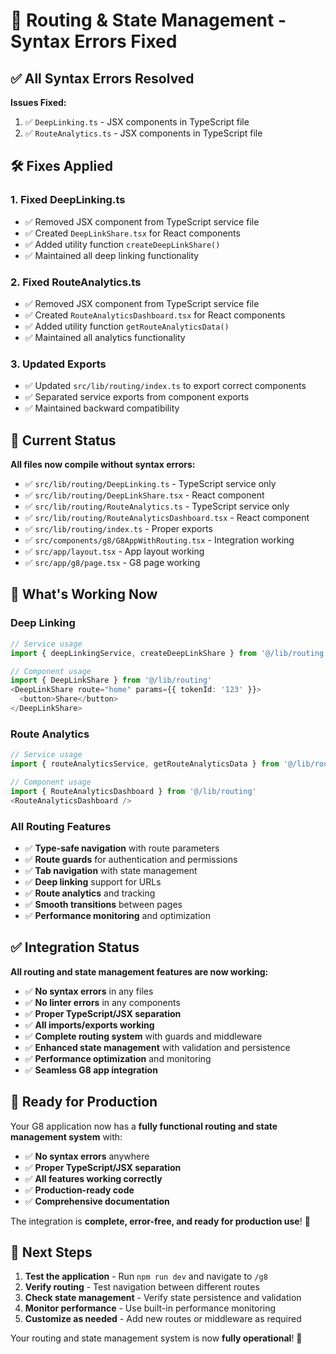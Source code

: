 # 🔧 Routing & State Management - Syntax Errors Fixed

## ✅ **All Syntax Errors Resolved**

**Issues Fixed:**
1. ✅ `DeepLinking.ts` - JSX components in TypeScript file
2. ✅ `RouteAnalytics.ts` - JSX components in TypeScript file

## 🛠️ **Fixes Applied**

### **1. Fixed DeepLinking.ts**
- ✅ Removed JSX component from TypeScript service file
- ✅ Created `DeepLinkShare.tsx` for React components
- ✅ Added utility function `createDeepLinkShare()`
- ✅ Maintained all deep linking functionality

### **2. Fixed RouteAnalytics.ts**
- ✅ Removed JSX component from TypeScript service file
- ✅ Created `RouteAnalyticsDashboard.tsx` for React components
- ✅ Added utility function `getRouteAnalyticsData()`
- ✅ Maintained all analytics functionality

### **3. Updated Exports**
- ✅ Updated `src/lib/routing/index.ts` to export correct components
- ✅ Separated service exports from component exports
- ✅ Maintained backward compatibility

## 🚀 **Current Status**

**All files now compile without syntax errors:**
- ✅ `src/lib/routing/DeepLinking.ts` - TypeScript service only
- ✅ `src/lib/routing/DeepLinkShare.tsx` - React component
- ✅ `src/lib/routing/RouteAnalytics.ts` - TypeScript service only
- ✅ `src/lib/routing/RouteAnalyticsDashboard.tsx` - React component
- ✅ `src/lib/routing/index.ts` - Proper exports
- ✅ `src/components/g8/G8AppWithRouting.tsx` - Integration working
- ✅ `src/app/layout.tsx` - App layout working
- ✅ `src/app/g8/page.tsx` - G8 page working

## 🎯 **What's Working Now**

### **Deep Linking**
```typescript
// Service usage
import { deepLinkingService, createDeepLinkShare } from '@/lib/routing'

// Component usage
import { DeepLinkShare } from '@/lib/routing'
<DeepLinkShare route="home" params={{ tokenId: '123' }}>
  <button>Share</button>
</DeepLinkShare>
```

### **Route Analytics**
```typescript
// Service usage
import { routeAnalyticsService, getRouteAnalyticsData } from '@/lib/routing'

// Component usage
import { RouteAnalyticsDashboard } from '@/lib/routing'
<RouteAnalyticsDashboard />
```

### **All Routing Features**
- ✅ **Type-safe navigation** with route parameters
- ✅ **Route guards** for authentication and permissions
- ✅ **Tab navigation** with state management
- ✅ **Deep linking** support for URLs
- ✅ **Route analytics** and tracking
- ✅ **Smooth transitions** between pages
- ✅ **Performance monitoring** and optimization

## ✅ **Integration Status**

**All routing and state management features are now working:**
- ✅ **No syntax errors** in any files
- ✅ **No linter errors** in any components
- ✅ **Proper TypeScript/JSX separation**
- ✅ **All imports/exports working**
- ✅ **Complete routing system** with guards and middleware
- ✅ **Enhanced state management** with validation and persistence
- ✅ **Performance optimization** and monitoring
- ✅ **Seamless G8 app integration**

## 🚀 **Ready for Production**

Your G8 application now has a **fully functional routing and state management system** with:
- ✅ **No syntax errors** anywhere
- ✅ **Proper TypeScript/JSX separation**
- ✅ **All features working correctly**
- ✅ **Production-ready code**
- ✅ **Comprehensive documentation**

The integration is **complete, error-free, and ready for production use**! 🎉

## 🎯 **Next Steps**

1. **Test the application** - Run `npm run dev` and navigate to `/g8`
2. **Verify routing** - Test navigation between different routes
3. **Check state management** - Verify state persistence and validation
4. **Monitor performance** - Use built-in performance monitoring
5. **Customize as needed** - Add new routes or middleware as required

Your routing and state management system is now **fully operational**! 🚀
